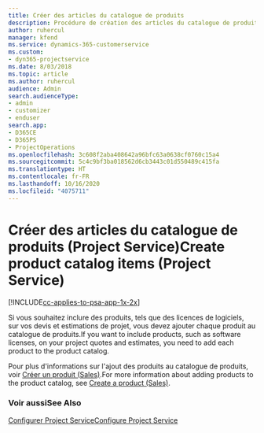 ```yaml
---
title: Créer des articles du catalogue de produits
description: Procédure de création des articles du catalogue de produits dans Project Service
author: ruhercul
manager: kfend
ms.service: dynamics-365-customerservice
ms.custom:
- dyn365-projectservice
ms.date: 8/03/2018
ms.topic: article
ms.author: ruhercul
audience: Admin
search.audienceType:
- admin
- customizer
- enduser
search.app:
- D365CE
- D365PS
- ProjectOperations
ms.openlocfilehash: 3c608f2aba408642a96bfc63a0638cf0760c15a4
ms.sourcegitcommit: 5c4c9bf3ba018562d6cb3443c01d550489c415fa
ms.translationtype: HT
ms.contentlocale: fr-FR
ms.lasthandoff: 10/16/2020
ms.locfileid: "4075711"
---
```

# <a name="create-product-catalog-items-project-service"></a><span data-ttu-id="3cd1f-103">Créer des articles du catalogue de produits (Project Service)</span><span class="sxs-lookup"><span data-stu-id="3cd1f-103">Create product catalog items (Project Service)</span></span>

[!INCLUDE[cc-applies-to-psa-app-1x-2x](../includes/cc-applies-to-psa-app-1x-2x.md)]

<span data-ttu-id="3cd1f-104">Si vous souhaitez inclure des produits, tels que des licences de logiciels, sur vos devis et estimations de projet, vous devez ajouter chaque produit au catalogue de produits.</span><span class="sxs-lookup"><span data-stu-id="3cd1f-104">If you want to include products, such as software licenses, on your project quotes and estimates, you need to add each product to the product catalog.</span></span>  
  
 <span data-ttu-id="3cd1f-105">Pour plus d'informations sur l'ajout des produits au catalogue de produits, voir [Créer un produit (Sales)](https://docs.microsoft.com/dynamics365/sales-enterprise/create-product-sales).</span><span class="sxs-lookup"><span data-stu-id="3cd1f-105">For more information about adding products to the product catalog, see [Create a product (Sales)](https://docs.microsoft.com/dynamics365/sales-enterprise/create-product-sales).</span></span>  
  
### <a name="see-also"></a><span data-ttu-id="3cd1f-106">Voir aussi</span><span class="sxs-lookup"><span data-stu-id="3cd1f-106">See Also</span></span>  
 [<span data-ttu-id="3cd1f-107">Configurer Project Service</span><span class="sxs-lookup"><span data-stu-id="3cd1f-107">Configure Project Service</span></span>](../psa/configure.md)
